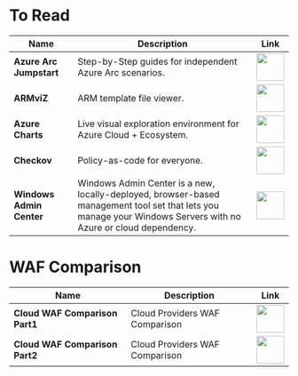 # To Read

| Name | Description | Link |
|--|--|--|
| **Azure Arc Jumpstart** | Step-by-Step guides for independent Azure Arc scenarios. | <a href="https://azurearcjumpstart.io/overview/"><img src="https://github.com/jcabeza/azure/blob/main/docs/assets/reshot-icon-link.svg?raw=true" width="50"/></a>  |
| **ARMviZ** | ARM template file viewer. | <a href="http://armviz.io/designer"><img src="https://github.com/jcabeza/azure/blob/main/docs/assets/reshot-icon-link.svg?raw=true" width="50"/></a>  |
| **Azure Charts** | Live visual exploration environment for Azure Cloud + Ecosystem. | <a href="https://azurecharts.com/"><img src="https://github.com/jcabeza/azure/blob/main/docs/assets/reshot-icon-link.svg?raw=true" width="50"/></a>  |
| **Checkov** | Policy-as-code for everyone. | <a href="https://www.checkov.io/"><img src="https://github.com/jcabeza/azure/blob/main/docs/assets/reshot-icon-link.svg?raw=true" width="50"/></a>  |
| **Windows Admin Center** | Windows Admin Center is a new, locally-deployed, browser-based management tool set that lets you manage your Windows Servers with no Azure or cloud dependency. | <a href="https://docs.microsoft.com/fr-fr/windows-server/manage/windows-admin-center/overview"><img src="https://github.com/jcabeza/azure/blob/main/docs/assets/reshot-icon-link.svg?raw=true" width="50"/></a> |

# WAF Comparison

| Name | Description | Link |
|--|--|--|
| **Cloud WAF Comparison Part1** | Cloud Providers WAF Comparison | <a href="https://blog.fraktal.fi/cloud-waf-comparison-part-2-e6e2d25f558c"><img src="https://github.com/jcabeza/azure/blob/main/docs/assets/reshot-icon-link.svg?raw=true" width="50"/></a>  |
| **Cloud WAF Comparison Part2** | Cloud Providers WAF Comparison | <a href="https://blog.fraktal.fi/cloud-waf-comparison-part-2-e6e2d25f558c"><img src="https://github.com/jcabeza/azure/blob/main/docs/assets/reshot-icon-link.svg?raw=true" width="50"/></a> |